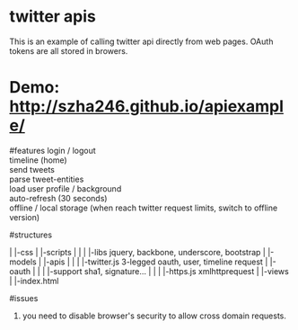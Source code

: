 twitter apis
=======

This is an example of calling twitter api directly from web pages. OAuth tokens are all stored in browers.

Demo: http://szha246.github.io/apiexample/
=======
#features
login / logout  <br/>
timeline (home) <br/>
send tweets     <br/>
parse tweet-entities  <br/>
load user profile / background  <br/>
auto-refresh (30 seconds)  <br/>
offline / local storage (when reach twitter request limits, switch to offline version)  <br/>

#structures

|
|-css
|
|-scripts
|  |
|  |-libs		jquery, backbone, underscore, bootstrap
|  |-models	
|  |-apis
|    |
|    |-twitter.js	3-legged oauth, user, timeline request
|    |-oauth
|      |
|      |-support	sha1, signature…
|        |
|        |-https.js    xmlhttprequest
|
|-views
|
|-index.html

#issues
1. you need to disable browser's security to allow cross domain requests.

